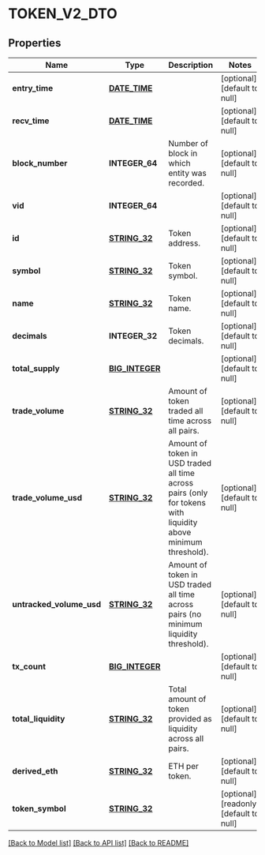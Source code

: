# TOKEN_V2_DTO

## Properties
Name | Type | Description | Notes
------------ | ------------- | ------------- | -------------
**entry_time** | [**DATE_TIME**](DATE_TIME.md) |  | [optional] [default to null]
**recv_time** | [**DATE_TIME**](DATE_TIME.md) |  | [optional] [default to null]
**block_number** | **INTEGER_64** | Number of block in which entity was recorded. | [optional] [default to null]
**vid** | **INTEGER_64** |  | [optional] [default to null]
**id** | [**STRING_32**](STRING_32.md) | Token address. | [optional] [default to null]
**symbol** | [**STRING_32**](STRING_32.md) | Token symbol. | [optional] [default to null]
**name** | [**STRING_32**](STRING_32.md) | Token name. | [optional] [default to null]
**decimals** | **INTEGER_32** | Token decimals. | [optional] [default to null]
**total_supply** | [**BIG_INTEGER**](BigInteger.md) |  | [optional] [default to null]
**trade_volume** | [**STRING_32**](STRING_32.md) | Amount of token traded all time across all pairs. | [optional] [default to null]
**trade_volume_usd** | [**STRING_32**](STRING_32.md) | Amount of token in USD traded all time across pairs (only for tokens with liquidity above minimum threshold). | [optional] [default to null]
**untracked_volume_usd** | [**STRING_32**](STRING_32.md) | Amount of token in USD traded all time across pairs (no minimum liquidity threshold). | [optional] [default to null]
**tx_count** | [**BIG_INTEGER**](BigInteger.md) |  | [optional] [default to null]
**total_liquidity** | [**STRING_32**](STRING_32.md) | Total amount of token provided as liquidity across all pairs. | [optional] [default to null]
**derived_eth** | [**STRING_32**](STRING_32.md) | ETH per token. | [optional] [default to null]
**token_symbol** | [**STRING_32**](STRING_32.md) |  | [optional] [readonly] [default to null]

[[Back to Model list]](../README.md#documentation-for-models) [[Back to API list]](../README.md#documentation-for-api-endpoints) [[Back to README]](../README.md)



